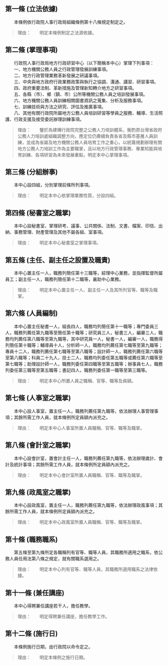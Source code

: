 第一條 (立法依據)
-----------------
　　本條例依行政院人事行政局組織條例第十八條規定制定之。  
> 理由：　　明定本條例制定之法源依據。



第二條 (掌理事項)
-----------------
　　行政院人事行政局地方行政研習中心（以下簡稱本中心）掌理下列事項：  
　　一、地方機關公務人員之行政管理發展訓練事項。  
　　二、地方行政管理業務革新發展之研議事項。  
　　三、中央與地方政府行政業務政策與執行之協調、溝通、講習、研習事項。  
　　四、政府重要法制、革新措施及管理新知轉介地方之研習事項。  
　　五、各縣（市）、鄉（鎮、市）公所等機關公務人員之培訓發展事項。  
　　六、地方機關公務人員訓練相關圖書資訊之蒐集、分析及服務事項。  
　　七、訓練技術與方法之研究、評估及推廣事項。  
　　八、其他有關行政院所屬地方公務人員培訓研習等學員之服務、輔導、生活照護、行政支援及接受委託辦理訓練事項。  
> 理由：　　鑒於為建構行政院完整之公務人力培訓體系，衡酌原台灣省政府公務人力培訓處組織調整方向，應定位仍賡續負責各省及縣市基層人員訓練，並成為省屬及地方機關公務人員培育工作之重心，以統籌規劃辦理有關地方公務人力培訓工作為主要職掌，且以地方行政管理事務、專業知能與培育訓練、各項研習為未來發展重點，明定本中心掌理事項。



第三條 (分組辦事)
-----------------
　　本中心設四組，分別掌理前條所列事項。  
> 理由：　　明定本中心依掌理業務性質，分設四組。



第四條 (秘書室之職掌)
---------------------
　　本中心設秘書室，掌理研考、議事、公共關係、法制、文書、檔案、印信、出納、事務管理、財產管理及其他不屬各組、室事項。  
> 理由：　　明定本中心秘書室之掌理事項。



第五條 (主任、副主任之設置及職責)
---------------------------------
　　本中心置主任一人，職務列簡任第十三職等，綜理中心業務，並指揮監督所屬員工；副主任一人，職務列簡任第十二職等，襄助中心業務。  
> 理由：　　明定本中心置主任一人、副主任一人及其所列官等、職等及職掌。



第六條 (人員編制)
-----------------
　　本中心置主任秘書一人，組長四人，職務均列簡任第十一職等；專門委員三人，職務列薦任第九職等至簡任第十職等；研究員三人，秘書三人，編審三人，職務均列薦任第八職等至第九職等，其中研究員一人，秘書一人，編審一人，職務得列簡任第十職等；輔導員十人，分析師一人，職務均列薦任第七職等至第九職等；專員十二人，職務列薦任第七職等至第八職等；設計師一人，職務列薦任第六職等至第八職等；科員二十九人，技士二人，職務均列委任第五職等或薦任第六職等至第七職等；助理設計師一人，職務列委任第四職等至第五職等；辦事員七人，職務列委任第三職等至第五職等；書記四人，職務列委任第一職等至第三職等。  
> 理由：　　明定本中心所置人員之職稱、官等、職等及員額。



第七條 (人事室之職掌)
---------------------
　　本中心設人事室，置主任一人，職務列薦任第九職等，依法辦理人事管理事項；其餘所需工作人員，就本條例所定員額內派充之。  
> 理由：　　明定本中心人事室所置人員職稱、官等、職等及職掌。



第八條 (會計室之職掌)
---------------------
　　本中心設會計室，置會計主任一人，職務列薦任第九職等，依法辦理歲計、會計及統計事項；其餘所需工作人員，就本條例所定員額內派充之。  
> 理由：　　明定本中心會計室所置人員職稱、官等、職等及職掌。



第九條 (政風室之職掌)
---------------------
　　本中心設政風室，置主任一人，職務列薦任第九職等，依法辦理政風事項；其餘所需工作人員，就本條例所定員額內派充之。  
> 理由：　　明定本中心政風室所置人員職稱、官等、職等及職掌。



第十條 (職務職系)
-----------------
　　第五條至第九條所定各職稱列有官等、職等人員，其職務所適用之職系，依公務人員任用法第八條之規定，就有關職系選用之。  
> 理由：　　明定本中心列有官等、職等人員，其職務所適用職系之法律依據。



第十一條 (兼任講座)
-------------------
　　本中心得聘兼任講座若干人，擔任教學。  
> 理由：　　明定得聘兼任講座，擔任教學工作。



第十二條 (施行日)
-----------------
　　本條例施行日期，由行政院以命令定之。  
> 理由：　　明定本條例之施行日期。